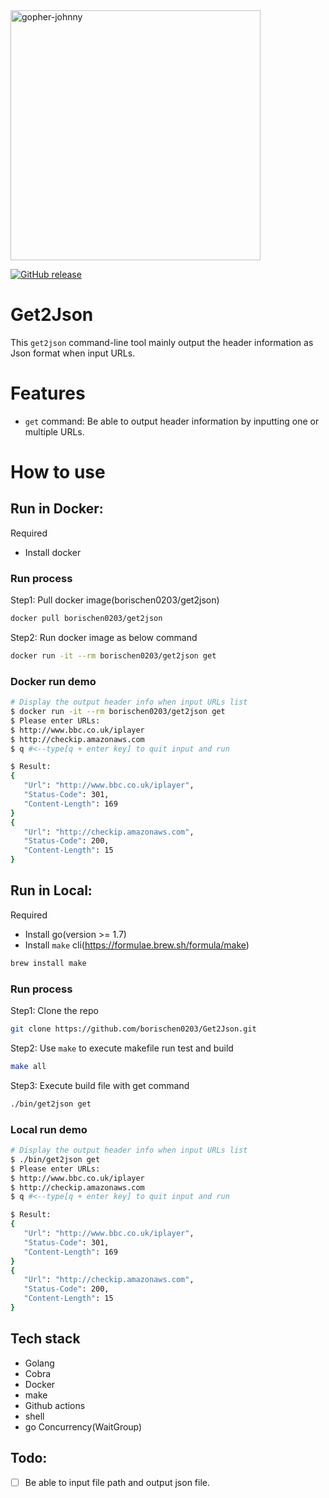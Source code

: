 <img src="https://raw.githubusercontent.com/scraly/gophers/main/gopher-johnny.jpg" alt="gopher-johnny" width=400>

<p align="Left">
  <p align="Left">
    <a href="https://github.com/borischen0203/litclock/actions/workflows/go.yml"><img alt="GitHub release" src="https://github.com/borischen0203/Get2Json/actions/workflows/go.yml/badge.svg?logo=github&style=flat-square"></a>
  </p>
</p>


# Get2Json
This `get2json` command-line tool mainly output the header information as Json format when input URLs.

# Features
- `get` command: Be able to output header information by inputting one or multiple URLs.


# How to use

## Run in Docker:
Required
- Install docker

### Run process
Step1: Pull docker image(borischen0203/get2json)
```bash
docker pull borischen0203/get2json
```
Step2:  Run docker image as below command
```bash
docker run -it --rm borischen0203/get2json get
```

### Docker run demo
```bash
# Display the output header info when input URLs list
$ docker run -it --rm borischen0203/get2json get
$ Please enter URLs:
$ http://www.bbc.co.uk/iplayer
$ http://checkip.amazonaws.com
$ q #<--type[q + enter key] to quit input and run

$ Result:
{
   "Url": "http://www.bbc.co.uk/iplayer",
   "Status-Code": 301,
   "Content-Length": 169
}
{
   "Url": "http://checkip.amazonaws.com",
   "Status-Code": 200,
   "Content-Length": 15
}
```


## Run in Local:

Required
- Install go(version >= 1.7)
- Install `make` cli(https://formulae.brew.sh/formula/make)
```bash
brew install make
```

### Run process
Step1: Clone the repo
```bash
git clone https://github.com/borischen0203/Get2Json.git
```
Step2: Use `make` to execute makefile run test and build
```bash
make all
```
Step3: Execute build file with get command
```bash
./bin/get2json get
```

### Local run demo
```bash
# Display the output header info when input URLs list
$ ./bin/get2json get
$ Please enter URLs:
$ http://www.bbc.co.uk/iplayer
$ http://checkip.amazonaws.com
$ q #<--type[q + enter key] to quit input and run

$ Result:
{
   "Url": "http://www.bbc.co.uk/iplayer",
   "Status-Code": 301,
   "Content-Length": 169
}
{
   "Url": "http://checkip.amazonaws.com",
   "Status-Code": 200,
   "Content-Length": 15
}
```

## Tech stack
- Golang
- Cobra
- Docker
- make
- Github actions
- shell
- go Concurrency(WaitGroup)

## Todo:
- [ ] Be able to input file path and output json file.